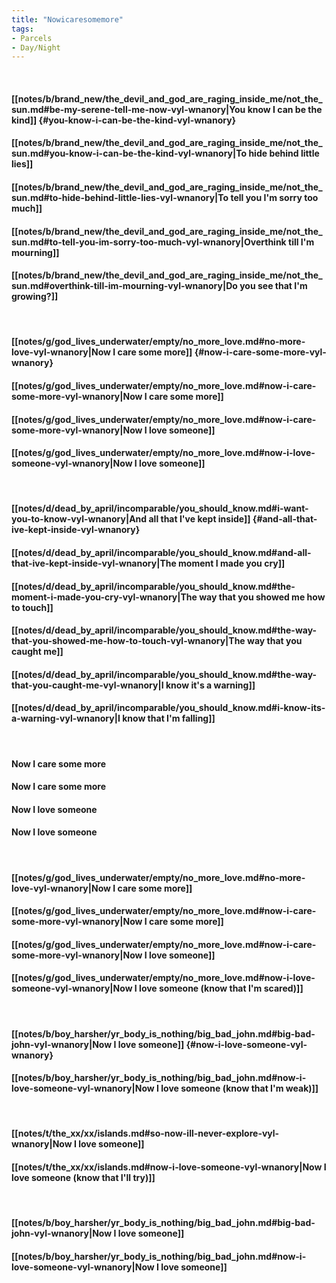```yaml
---
title: "Nowicaresomemore"
tags:
- Parcels
- Day∕Night
---
```

&nbsp;
#### [[notes/b/brand_new/the_devil_and_god_are_raging_inside_me/not_the_sun.md#be-my-serene-tell-me-now-vyl-wnanory|You know I can be the kind]] {#you-know-i-can-be-the-kind-vyl-wnanory}
#### [[notes/b/brand_new/the_devil_and_god_are_raging_inside_me/not_the_sun.md#you-know-i-can-be-the-kind-vyl-wnanory|To hide behind little lies]]
#### [[notes/b/brand_new/the_devil_and_god_are_raging_inside_me/not_the_sun.md#to-hide-behind-little-lies-vyl-wnanory|To tell you I'm sorry too much]]
#### [[notes/b/brand_new/the_devil_and_god_are_raging_inside_me/not_the_sun.md#to-tell-you-im-sorry-too-much-vyl-wnanory|Overthink till I'm mourning]]
#### [[notes/b/brand_new/the_devil_and_god_are_raging_inside_me/not_the_sun.md#overthink-till-im-mourning-vyl-wnanory|Do you see that I'm growing?]]
&nbsp;
#### [[notes/g/god_lives_underwater/empty/no_more_love.md#no-more-love-vyl-wnanory|Now I care some more]] {#now-i-care-some-more-vyl-wnanory}
#### [[notes/g/god_lives_underwater/empty/no_more_love.md#now-i-care-some-more-vyl-wnanory|Now I care some more]]
#### [[notes/g/god_lives_underwater/empty/no_more_love.md#now-i-care-some-more-vyl-wnanory|Now I love someone]]
#### [[notes/g/god_lives_underwater/empty/no_more_love.md#now-i-love-someone-vyl-wnanory|Now I love someone]]
&nbsp;
#### [[notes/d/dead_by_april/incomparable/you_should_know.md#i-want-you-to-know-vyl-wnanory|And all that I've kept inside]] {#and-all-that-ive-kept-inside-vyl-wnanory}
#### [[notes/d/dead_by_april/incomparable/you_should_know.md#and-all-that-ive-kept-inside-vyl-wnanory|The moment I made you cry]]
#### [[notes/d/dead_by_april/incomparable/you_should_know.md#the-moment-i-made-you-cry-vyl-wnanory|The way that you showed me how to touch]]
#### [[notes/d/dead_by_april/incomparable/you_should_know.md#the-way-that-you-showed-me-how-to-touch-vyl-wnanory|The way that you caught me]]
#### [[notes/d/dead_by_april/incomparable/you_should_know.md#the-way-that-you-caught-me-vyl-wnanory|I know it's a warning]]
#### [[notes/d/dead_by_april/incomparable/you_should_know.md#i-know-its-a-warning-vyl-wnanory|I know that I'm falling]]
&nbsp;
#### Now I care some more
#### Now I care some more
#### Now I love someone
#### Now I love someone
&nbsp;
#### [[notes/g/god_lives_underwater/empty/no_more_love.md#no-more-love-vyl-wnanory|Now I care some more]]
#### [[notes/g/god_lives_underwater/empty/no_more_love.md#now-i-care-some-more-vyl-wnanory|Now I care some more]]
#### [[notes/g/god_lives_underwater/empty/no_more_love.md#now-i-care-some-more-vyl-wnanory|Now I love someone]]
#### [[notes/g/god_lives_underwater/empty/no_more_love.md#now-i-love-someone-vyl-wnanory|Now I love someone (know that I'm scared)]]
&nbsp;
#### [[notes/b/boy_harsher/yr_body_is_nothing/big_bad_john.md#big-bad-john-vyl-wnanory|Now I love someone]] {#now-i-love-someone-vyl-wnanory}
#### [[notes/b/boy_harsher/yr_body_is_nothing/big_bad_john.md#now-i-love-someone-vyl-wnanory|Now I love someone (know that I'm weak)]]
&nbsp;
#### [[notes/t/the_xx/xx/islands.md#so-now-ill-never-explore-vyl-wnanory|Now I love someone]]
#### [[notes/t/the_xx/xx/islands.md#now-i-love-someone-vyl-wnanory|Now I love someone (know that I'll try)]]
&nbsp;
#### [[notes/b/boy_harsher/yr_body_is_nothing/big_bad_john.md#big-bad-john-vyl-wnanory|Now I love someone]]
#### [[notes/b/boy_harsher/yr_body_is_nothing/big_bad_john.md#now-i-love-someone-vyl-wnanory|Now I love someone]]
